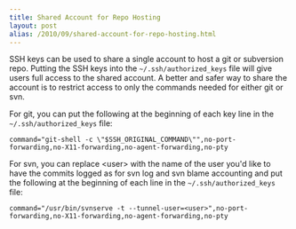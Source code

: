 ```yaml
---
title: Shared Account for Repo Hosting
layout: post
alias: /2010/09/shared-account-for-repo-hosting.html
---
```


SSH keys can be used to share a single account to host a git or subversion repo.  Putting the SSH keys into the `~/.ssh/authorized_keys` file will give users full access to the shared account.  A better and safer way to share the account is to restrict access to only the commands needed for either git or svn.

For git, you can put the following at the beginning of each key line in the `~/.ssh/authorized_keys` file:

    command="git-shell -c \"$SSH_ORIGINAL_COMMAND\"",no-port-forwarding,no-X11-forwarding,no-agent-forwarding,no-pty

For svn, you can replace &lt;user&gt; with the name of the user you'd like to have the commits logged as for svn log and svn blame accounting and put the following at the beginning of each line in the `~/.ssh/authorized_keys` file:

    command="/usr/bin/svnserve -t --tunnel-user=<user>",no-port-forwarding,no-X11-forwarding,no-agent-forwarding,no-pty
